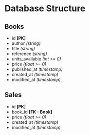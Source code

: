 # Database Structure

## Books
- id **[PK]**
- author _(string)_
- title _(string)_
- reference _(string)_
- units_available _(int >= 0)_
- price _(float >= 0)_
- published_at _(timestamp)_
- created_at _(timestamp)_
- modified_at _(timestamp)_

## Sales
- id **[PK]**
- book_id **[FK - Book]**
- price _(float >= 0)_
- created_at _(timestamp)_
- modified_at _(timestamp)_

